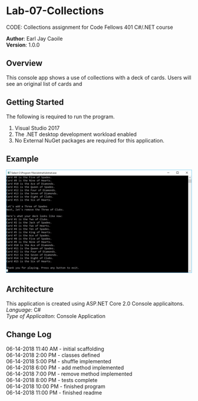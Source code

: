 # Lab-07-Collections
 CODE: Collections assignment for Code Fellows 401 C#/.NET course
 
**Author**: Earl Jay Caoile <br />
**Version**: 1.0.0

## Overview
This console app shows a use of collections with a deck of cards. Users will see an original list of cards and 

## Getting Started
The following is required to run the program.
1. Visual Studio 2017 
2. The .NET desktop development workload enabled
3. No External NuGet packages are required for this application. 

## Example
![Lab 07 Screenshot](Lab07-SS.jpg)


## Architecture
This application is created using ASP.NET Core 2.0 Console applicaitons. <br />
*Language*: C# <br />
*Type of Applicaiton*: Console Application <br />

## Change Log
06-14-2018 11:40 AM - initial scaffolding <br />
06-14-2018 2:00 PM - classes defined <br />
06-14-2018 5:00 PM - shuffle implemented <br />
06-14-2018 6:00 PM - add method implemented <br />
06-14-2018 7:00 PM - remove method implemented <br />
06-14-2018 8:00 PM - tests complete<br />
06-14-2018 10:00 PM - finished program<br />
06-14-2018 11:00 PM - finished readme<br />








